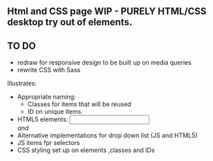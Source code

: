 ## Html and CSS page WIP - PURELY HTML/CSS desktop try out of elements. 

## TO DO
- redraw for responsive design to be built up on media queries
- rewrite CSS with Sass
       

Illustrates:
 - Appropriate naming:
      - Classes for items that will be reused
      - ID on unique items.
 - HTML5 elements: 	<input> <address> and <datalist>
 - Alternative implementations for drop down list (JS and HTML5)
 - JS items fpr selectors
 - CSS styling set up on elements ,classes and IDs
